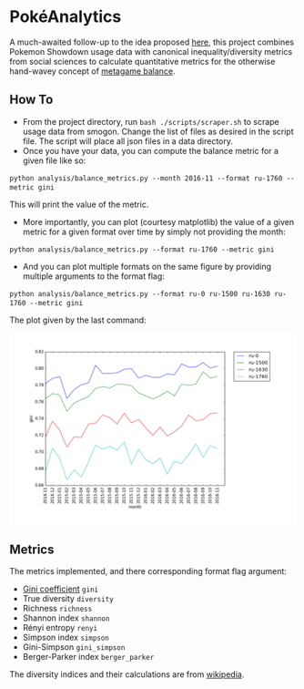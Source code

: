 # PokéAnalytics

A much-awaited follow-up to the idea proposed [here](http://www.smogon.com/forums/threads/using-usage-statistics-to-analyze-metagame-balance.3509445/), this project combines Pokemon Showdown usage data with canonical inequality/diversity metrics from social sciences to calculate quantitative metrics for the otherwise hand-wavey concept of [metagame balance](http://www.smogon.com/forums/threads/characteristics-of-a-desirable-pokemon-metagame.66515/).

## How To
- From the project directory, run `bash ./scripts/scraper.sh` to scrape usage data from smogon. Change the list of files as desired in the script file. The script will place all json files in a data directory. 
- Once you have your data, you can compute the balance metric for a given file like so:
```
python analysis/balance_metrics.py --month 2016-11 --format ru-1760 --metric gini
```
This will print the value of the metric. 
- More importantly, you can plot (courtesy matplotlib) the value of a given metric for a given format over time by simply not providing the month: 
```
python analysis/balance_metrics.py --format ru-1760 --metric gini
```
- And you can plot multiple formats on the same figure by providing multiple arguments to the format flag:
```
python analysis/balance_metrics.py --format ru-0 ru-1500 ru-1630 ru-1760 --metric gini
```

The plot given by the last command:

![example](plots/ru_gini.png)

## Metrics
The metrics implemented, and there corresponding format flag argument:
- [Gini coefficient](https://en.wikipedia.org/wiki/Gini_coefficient) `gini`
- True diversity `diversity`
- Richness `richness`
- Shannon index `shannon`
- Rényi entropy `renyi`
- Simpson index `simpson`
- Gini-Simpson `gini_simpson`
- Berger-Parker index `berger_parker`

The diversity indices and their calculations are from [wikipedia](https://en.wikipedia.org/wiki/Diversity_index).